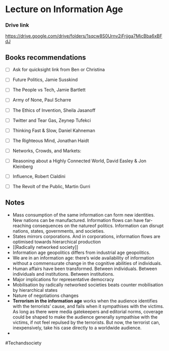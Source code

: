 # Lecture on Information Age
### Drive link
https://drive.google.com/drive/folders/1sqcw8S0Urnv2iFrjjga7MjcBba6xBFdJ

## Books recommendations
- [ ]  Ask for quicksight link from Ben or Christina
- [ ] Future Politics, Jamie Susskind
- [ ] The People vs Tech, Jamie Bartlett
- [ ] Army of None, Paul Scharre
- [ ] The Ethics of Invention, Sheila Jasanoff
- [ ] Twitter and Tear Gas, Zeynep Tufekci
- [ ] Thinking Fast & Slow, Daniel Kahneman
- [ ] The Righteous Mind, Jonathan Haidt
- [ ] Networks, Crowds, and Markets:
- [ ] Reasoning about a Highly Connected World, David Easley & Jon Kleinberg
- [ ] Influence, Robert Cialdini
- [ ] The Revolt of the Public, Martin Gurri


## Notes
- Mass consumption of the same information can form new identities. New nations can be manufactured. Information flows can have far-reaching consequences on the natureof politics. Information can disrupt nations, states, governments, and societies.
- States mirrors corporations. And in corporations, information flows are optimised towards hierarchical production
- [[Radically networked society]]
- Information age geopolitics differs from industrial age geopolitics.
- We are in an information age: there’s wide availability of information without a commensurate change in the cognitive abilities of individuals.
- Human affairs have been transformed. Between individuals. Between individuals and institutions. Between institutions.
- Major implications for representative democracy
- Mobilisation by radically networked societies beats counter mobilisation by hierarchical states
- Nature of negotiations changes
- **Terrorism in the information age** works when the audience identifies with the terrorists’ cause, and fails when it sympathises with the victims. As long as there were media gatekeepers and editorial norms, coverage could be shaped to make the audience generally sympathise with the victims, if not feel repulsed by the terrorists. But now, the terrorist can, inexpensively, take his case directly to a worldwide audience.
- 




#Techandsociety